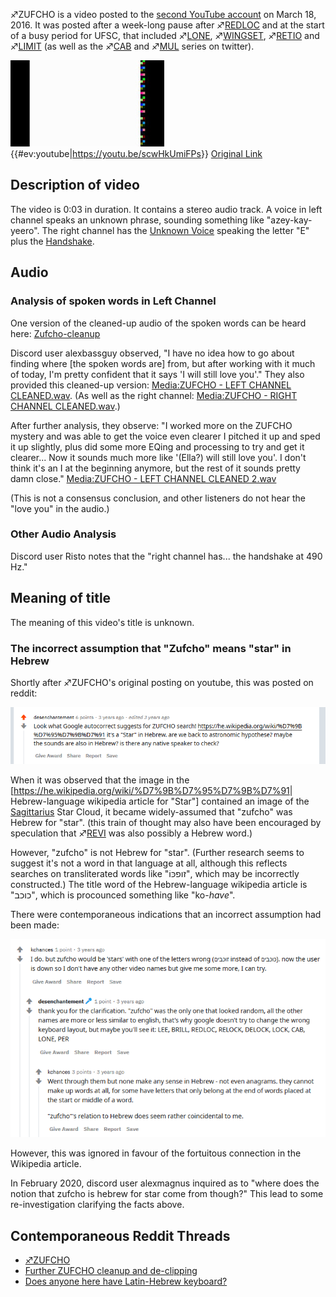 ♐ZUFCHO is a video posted to the [second YouTube
account](Real_and_Fake_channels "wikilink") on March 18, 2016. It was
posted after a week-long pause after ♐[REDLOC](REDLOC "wikilink") and at
the start of a busy period for UFSC, that included
♐[LONE](LONE "wikilink"), ♐[WINGSET](WINGSET "wikilink"),
♐[RETIO](RETIO "wikilink") and ♐[LIMIT](LIMIT "wikilink") (as well as
the ♐[CAB](CAB "wikilink") and ♐[MUL](MUL "wikilink") series on
twitter).

![Thumbnail of ♐ZUFCHO](Zufcho.jpeg "Thumbnail of ♐ZUFCHO")
{{\#ev:youtube|<https://youtu.be/scwHkUmiFPs>}} [Original
Link](https://youtu.be/VVUJIxHRHUU)

## Description of video

The video is 0:03 in duration. It contains a stereo audio track. A voice
in left channel speaks an unknown phrase, sounding something like
"azey-kay-yeero". The right channel has the [Unknown
Voice](Unknown_Voice "wikilink") speaking the letter "E" plus the
[Handshake](Handshake "wikilink").

## Audio

### Analysis of spoken words in Left Channel

One version of the cleaned-up audio of the spoken words can be heard
here:
[Zufcho-cleanup](https://soundcloud.com/blackredanddead/zufcho-cleanup)

Discord user alexbassguy observed, "I have no idea how to go about
finding where \[the spoken words are\] from, but after working with it
much of today, I'm pretty confident that it says 'I will still love
you'." They also provided this cleaned-up version: [Media:ZUFCHO - LEFT
CHANNEL
CLEANED.wav](Media:ZUFCHO_-_LEFT_CHANNEL_CLEANED.wav "wikilink"). (As
well as the right channel: [Media:ZUFCHO - RIGHT CHANNEL
CLEANED.wav](Media:ZUFCHO_-_RIGHT_CHANNEL_CLEANED.wav "wikilink").)

After further analysis, they observe: "I worked more on the ZUFCHO
mystery and was able to get the voice even clearer I pitched it up and
sped it up slightly, plus did some more EQing and processing to try and
get it clearer... Now it sounds much more like '(Ella?) will still love
you'. I don't think it's an I at the beginning anymore, but the rest of
it sounds pretty damn close." [Media:ZUFCHO - LEFT CHANNEL CLEANED
2.wav](Media:ZUFCHO_-_LEFT_CHANNEL_CLEANED_2.wav "wikilink")

(This is not a consensus conclusion, and other listeners do not hear the
"love you" in the audio.)

### Other Audio Analysis

Discord user Risto notes that the "right channel has... the handshake at
490 Hz."

## Meaning of title

The meaning of this video's title is unknown.

### The incorrect assumption that "Zufcho" means "star" in Hebrew

Shortly after ♐ZUFCHO's original posting on youtube, this was posted on
reddit:

![ZUFCHO\_-\_reddit\_origin.png](ZUFCHO_-_reddit_origin.png
"ZUFCHO_-_reddit_origin.png")

When it was observed that the image in the
\[<https://he.wikipedia.org/wiki/%D7%9B%D7%95%D7%9B%D7%91>|
Hebrew-language wikipedia article for "Star"\] contained an image of the
[Sagittarius](Sagittarius "wikilink") Star Cloud, it became
widely-assumed that "zufcho" was Hebrew for "star". (this train of
thought may also have been encouraged by speculation that
♐[REVI](REVI "wikilink") was also possibly a Hebrew word.)

However, "zufcho" is not Hebrew for "star". (Further research seems to
suggest it's not a word in that language at all, although this reflects
searches on transliterated words like "זופכּוֹ", which may be
incorrectly constructed.) The title word of the Hebrew-language
wikipedia article is "כוכב", which is procounced something like
"ko-*have*".

There were contemporaneous indications that an incorrect assumption had
been made:

![Zufcho\_not\_hebrew.png](Zufcho_not_hebrew.png
"Zufcho_not_hebrew.png")

However, this was ignored in favour of the fortuitous connection in the
Wikipedia article.

In February 2020, discord user alexmagnus inquired as to "where does the
notion that zufcho is hebrew for star come from though?" This lead to
some re-investigation clarifying the facts above.

## Contemporaneous Reddit Threads

  - [♐ZUFCHO](https://www.reddit.com/r/UnfavorableSemicircle/comments/4c05ow/zufcho/)
  - [Further ZUFCHO cleanup and
    de-clipping](https://www.reddit.com/r/UnfavorableSemicircle/comments/4kwptn/further_zufcho_cleanup_and_declipping/)
  - [Does anyone here have Latin-Hebrew
    keyboard?](https://www.reddit.com/r/UnfavorableSemicircle/comments/4c1cjc/does_anyone_here_have_latinhebrew_keyboard/)

